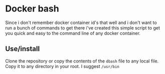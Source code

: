 # Docker bash

Since i don't remember docker container id's that well and i don't want to run a bunch of commands to get there i've created this simple script to get you quick and easy to the command line of any docker container.

## Use/install

Clone the repository or copy the contents of the `dbash` file to any local file.
Copy it to any directory in your root. I suggest `/usr/bin`
